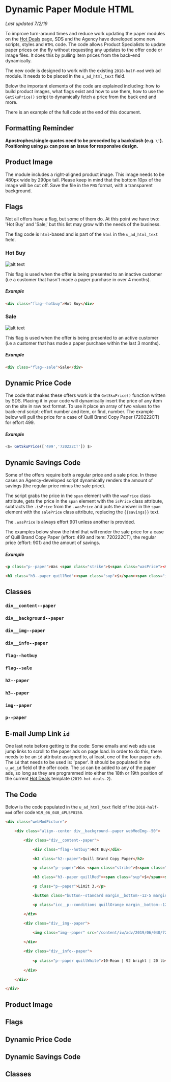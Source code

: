 # Dynamic Paper Module HTML
_Last updated 7/2/19_

To improve turn-around times and reduce work updating the paper modules on the [Hot Deals](https://www.quill.com/daily-deals/cbx/35.html) page, SDS and the Agency have developed some new scripts, styles and `HTML` code. The code allows Product Specialists to update paper prices on the fly without requesting any updates to the offer code or image files. It does this by pulling item prices from the back-end dynamically.

The new code is designed to work with the existing `2018-half-mod` web ad module. It needs to be placed in the `u_ad_html_text` field.

Below the important elements of the code are explained including: how to build product images, what flags exist and how to use them, how to use the `GetSkuPrice()` script to dynamically fetch a price from the back end and more.

There is an example of the full code at the end of this document.

## Formatting Reminder
__Apostrophes/single quotes need to be preceded by a backslash (e.g. `\'`). Positioning using `px` can pose an issue for responsive design.__

## Product Image
The module includes a right-aligned product image. This image needs to be 480px wide by 290px tall. Please keep in mind that the bottom 10px of the image will be cut off. Save the file in the `PNG` format, with a transparent background.

## Flags
Not all offers have a flag, but some of them do. At this point we have two: 'Hot Buy' and 'Sale,' but this list may grow with the needs of the business.

The flag code is `html`-based and is part of the `html` in the `u_ad_html_text` field.

### Hot Buy
![alt text](https://www.quill.com/content/iw/images/documentation/hot-buy.png "Hot Buy flag screenshot")

This flag is used when the offer is being presented to an inactive customer (i.e a customer that hasn't made a paper purchase in over 4 months).

##### Example
```html
<div class="flag--hotbuy">Hot Buy</div>
```

### Sale
![alt text](https://www.quill.com/content/iw/images/documentation/sale.png "Sale flag screenshot")

This flag is used when the offer is being presented to an active customer (i.e a customer that has made a paper purchase within the last 3 months).

##### Example
```html
<div class="flag--sale">Sale</div>
```

## Dynamic Price Code
The code that makes these offers work is the `GetSkuPrice()` function written by SDS. Placing it in your code will dynamically insert the price of any item on the site in raw text format. To use it place an array of two values to the back-end script: effort number and item, or find, number. The example below will pull the price for a case of Quill Brand Copy Paper (720222CT) for effort 499.

##### Example
```javascript
<$= GetSkuPrice(['499','720222CT']) $>
```

## Dynamic Savings Code
Some of the offers require both a regular price and a sale price. In these cases an Agency-developed script dynamically renders the amount of savings (the regular price minus the sale price).

The script grabs the price in the `span` element with the `wasPrice` class attribute, gets the price in the `span` element with the `isPrice` class attribute, subtracts the `.isPrice` from the `.wasPrice` and puts the answer in the `span` element with the `salePrice` class attribute, replacing the `{{savings}}` text.

The `.wasPrice` is always effort 901 unless another is provided.

The examples below show the html that will render the sale price for a case of Quill Brand Copy Paper (effort: 499 and item: 720222CT), the regular price (effort: 901) and the amount of savings.

##### Example
```html
<p class="p--paper">Was <span class="strike">$<span class="wasPrice"><$= GetSkuPrice(['901','720222CT']) $></span></span> Save $<span class="savePrice">{{savings}}</span></p>

<h3 class="h3--paper quillRed"><span class="sup">$</span><span class="isPrice"><$= GetSkuPrice(['499','720222CT']) $></span></h3>
```

## Classes
### `div__content--paper`
### `div__background--paper`
### `div__img--paper`
### `div__info--paper`
### `flag--hotbuy`
### `flag--sale`
### `h2--paper`
### `h3--paper`
### `img--paper`
### `p--paper`

## E-mail Jump Link `id`
One last note before getting to the code: Some emails and web ads use jump links to scroll to the paper ads on page load. In order to do this, there needs to be an `id` attribute assigned to, at least, one of the four paper ads. The `id` that needs to be used is: 'paper'. It should be populated in the `u_ad_id` field of the offer code. The `id` can be added to any of the paper ads, so long as they are programmed into either the 18th or 19th position of the current [Hot Deals](https://www.quill.com/daily-deals/cbx/35.html) template (`2019-hot-deals-2`).
 
## The Code
Below is the code populated in the `u_ad_html_text` field of the `2018-half-mod` offer code `W19_06_040_4PLSP0150`.

```html
<div class="webModPicture">

	<div class="align--center div__background--paper webModImg--50">

		<div class="div__content--paper">

			<div class="flag--hotbuy">Hot Buy</div>

			<h2 class="h2--paper">Quill Brand Copy Paper</h2>

			<p class="p--paper">Was <span class="strike">$<span class="wasPrice"><$= GetSkuPrice(['901','720222CT']) $></span></span> Save $<span class="savePrice">{{savings}}</span></p>

			<h3 class="h3--paper quillRed"><span class="sup">$</span><span class="isPrice"><$= GetSkuPrice(['499','720222CT']) $></span></h3>

			<p class="p--paper">Limit 3.</p>

			<button class="button--standard margin__bottom--12-5 margin__top--50 pfm scTrack" locater="carousel_1" onclick="showPriceInCart(this,\'200885\',\'499\',\'720222CT\')" sctype="pfm" sku="200885" title="Add to cart">Add to Cart</button>

			<p class="icc__p--conditions quillOrange margin__bottom--12-5" style="width:175px">No further discounts can be applied to the $<$= GetSkuPrice(['499','720222CT']) $> paper price.</p>

		</div>

		<div class="div__img--paper">
		
			<img class="img--paper" src="/content/iw/adv/2019/06/040/720222CT.png" alt="Quill Brand Copy Paper Case">

		</div>

		<div class="div__info--paper">
		
			<p class="p--paper quillWhite">10-Ream | 92 bright | 20 lb</p>
		
		</div>

	</div>

</div>
```

## Product Image
## Flags
## Dynamic Price Code
## Dynamic Savings Code
## Classes